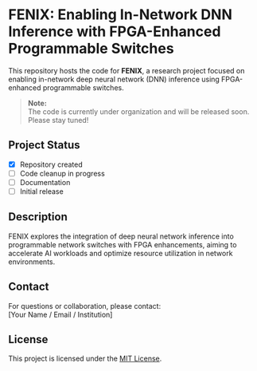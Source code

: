 # FENIX: Enabling In-Network DNN Inference with FPGA-Enhanced Programmable Switches

This repository hosts the code for **FENIX**, a research project focused on enabling in-network deep neural network (DNN) inference using FPGA-enhanced programmable switches.

> **Note:**  
> The code is currently under organization and will be released soon. Please stay tuned!

## Project Status

- [x] Repository created
- [ ] Code cleanup in progress
- [ ] Documentation
- [ ] Initial release

## Description

FENIX explores the integration of deep neural network inference into programmable network switches with FPGA enhancements, aiming to accelerate AI workloads and optimize resource utilization in network environments.

## Contact

For questions or collaboration, please contact:  
[Your Name / Email / Institution]

## License

This project is licensed under the [MIT License](LICENSE).
